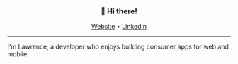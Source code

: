 <h3 align="center">👋 Hi there!</h3>
<p align="center">
  <a href="https://lawrencelin.me/">Website</a> •
  <a href="https://www.linkedin.com/in/lawrencelin101/">LinkedIn</a>
</p>

---

I'm Lawrence, a developer who enjoys building consumer apps for web and mobile.

<!--
**law-lin/law-lin** is a ✨ _special_ ✨ repository because its `README.md` (this file) appears on your GitHub profile.

Here are some ideas to get you started:

- 🔭 I’m currently working on ...
- 🌱 I’m currently learning ...
- 👯 I’m looking to collaborate on ...
- 🤔 I’m looking for help with ...
- 💬 Ask me about ...
- 📫 How to reach me: ...
- 😄 Pronouns: ...
- ⚡ Fun fact: ...
-->
